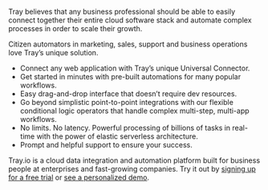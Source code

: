 Tray believes that any business professional should be able to easily connect together their entire cloud software stack and automate complex processes in order to scale their growth. 

Citizen automators in marketing, sales, support and business operations love Tray’s unique solution.

* Connect any web application with Tray’s unique Universal Connector.
* Get started in minutes with pre-built automations for many popular workflows. 
* Easy drag-and-drop interface that doesn’t require dev resources.
* Go beyond simplistic point-to-point integrations with our flexible conditional logic operators that handle complex multi-step, multi-app workflows.
* No limits. No latency. Powerful processing of billions of tasks in real-time with the power of elastic serverless architecture. 
* Prompt and helpful support to ensure your success.

Tray.io is a cloud data integration and automation platform built for business people at enterprises and fast-growing companies. Try it out by [signing up for a free trial](https://tray.io/lp/zendesk/trial?utm_medium=partner&utm_source=directory&utm_campaign=zendesk) or [see a personalized demo](https://tray.io/lp/zendesk/demo?utm_medium=partner&utm_source=directory&utm_campaign=zendesk). 